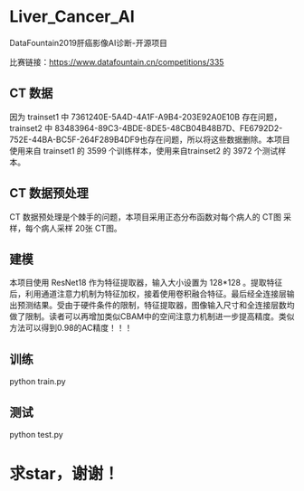# Liver_Cancer_AI

DataFountain2019肝癌影像AI诊断-开源项目

比赛链接：https://www.datafountain.cn/competitions/335

## CT 数据
因为 trainset1 中 7361240E-5A4D-4A1F-A9B4-203E92A0E10B 存在问题，trainset2 中 83483964-89C3-4BDE-8DE5-48CB04B48B7D、FE6792D2-752E-44BA-BC5F-264F289B4DF9也存在问题，所以将这些数据删除。本项目使用来自 trainset1 的 3599 个训练样本，使用来自trainset2 的 3972 个测试样本。
## CT 数据预处理
CT 数据预处理是个棘手的问题，本项目采用正态分布函数对每个病人的 CT图 采样，每个病人采样 20张 CT图。
## 建模
本项目使用 ResNet18 作为特征提取器，输入大小设置为 128*128 。提取特征后，利用通道注意力机制为特征加权，接着使用卷积融合特征。最后经全连接层输出预测结果。受由于硬件条件的限制，特征提取器，图像输入尺寸和全连接层数均做了限制。读者可以再增加类似CBAM中的空间注意力机制进一步提高精度。类似方法可以得到0.98的AC精度！！！
## 训练
python train.py
## 测试
python test.py

# 求star，谢谢！
